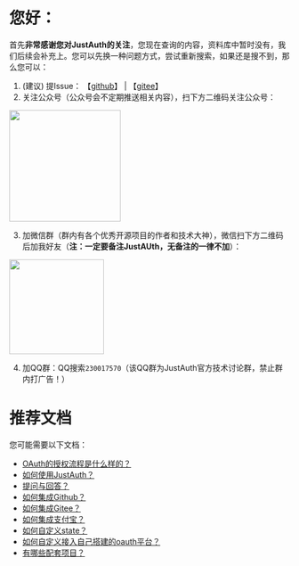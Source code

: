 # 您好：


首先**非常感谢您对JustAuth的关注**，您现在查询的内容，资料库中暂时没有，我们后续会补充上。您可以先换一种问题方式，尝试重新搜索，如果还是搜不到，那么您可以：
1. (建议) 提Issue： 【[github](https://github.com/justauth/JustAuth/issues)】 | 【[gitee](https://gitee.com/yadong.zhang/JustAuth/issues)】
2. 关注公众号（公众号会不定期推送相关内容），扫下方二维码关注公众号：

<img src="https://gitee.com/yadong.zhang/static/raw/master/wx/wechat_account.jpg" width="200" />

3. 加微信群（群内有各个优秀开源项目的作者和技术大神），微信扫下方二维码后加我好友（**注：一定要备注JustAUth，无备注的一律不加**）：

<img src="https://gitee.com/yadong.zhang/static/raw/master/wx/wx.png" width="170"/>

4. 加QQ群：QQ搜索`230017570`（该QQ群为JustAuth官方技术讨论群，禁止群内打广告！）


# 推荐文档

您可能需要以下文档：

- [OAuth的授权流程是什么样的？](https://docs.justauth.whnb.wang/#/oauth)
- [如何使用JustAuth？](https://docs.justauth.whnb.wang/#/how-to-use)
- [提问与回答？](https://docs.justauth.whnb.wang/#/Q&A)
- [如何集成Github？](https://docs.justauth.whnb.wang/#/oauth/github)
- [如何集成Gitee？](https://docs.justauth.whnb.wang/#/oauth/gitee)
- [如何集成支付宝？](https://docs.justauth.whnb.wang/#/oauth/alipay)
- [如何自定义state？](https://docs.justauth.whnb.wang/#/customize-the-state-cache)
- [如何自定义接入自己搭建的oauth平台？](https://docs.justauth.whnb.wang/#/customize-the-oauth)
- [有哪些配套项目？](https://docs.justauth.whnb.wang/#/supporting)